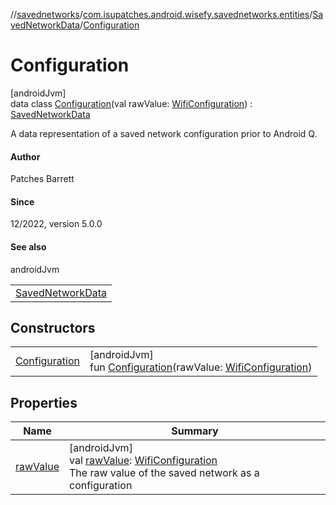 //[savednetworks](../../../../index.md)/[com.isupatches.android.wisefy.savednetworks.entities](../../index.md)/[SavedNetworkData](../index.md)/[Configuration](index.md)

# Configuration

[androidJvm]\
data class [Configuration](index.md)(val rawValue: [WifiConfiguration](https://developer.android.com/reference/kotlin/android/net/wifi/WifiConfiguration.html)) : [SavedNetworkData](../index.md)

A data representation of a saved network configuration prior to Android Q.

#### Author

Patches Barrett

#### Since

12/2022, version 5.0.0

#### See also

androidJvm

| |
|---|
| [SavedNetworkData](../index.md) |

## Constructors

| | |
|---|---|
| [Configuration](-configuration.md) | [androidJvm]<br>fun [Configuration](-configuration.md)(rawValue: [WifiConfiguration](https://developer.android.com/reference/kotlin/android/net/wifi/WifiConfiguration.html)) |

## Properties

| Name | Summary |
|---|---|
| [rawValue](raw-value.md) | [androidJvm]<br>val [rawValue](raw-value.md): [WifiConfiguration](https://developer.android.com/reference/kotlin/android/net/wifi/WifiConfiguration.html)<br>The raw value of the saved network as a configuration |
